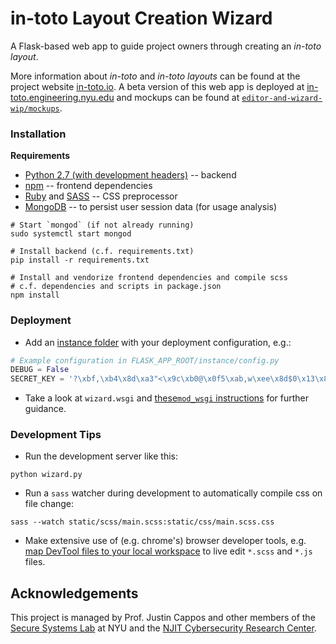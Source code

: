 # in-toto Layout Creation Wizard

A Flask-based web app to guide project owners through creating an
*in-toto layout*.

More information about *in-toto* and *in-toto layouts* can be found at the
project website
[in-toto.io](https://in-toto.io). A beta version of this web app is
deployed at [in-toto.engineering.nyu.edu](https://in-toto.engineering.nyu.edu/) and mockups can be found at
[`editor-and-wizard-wip/mockups`](https://github.com/in-toto/layout-web-tool/blob/editor-and-wizard-wip/mockups/layout-wizard.pdf).


### Installation

**Requirements**
- [Python 2.7 (with development headers)](https://www.python.org) --
backend
- [npm](https://www.npmjs.com/) -- frontend dependencies
- [Ruby](https://www.ruby-lang.org/en/documentation/installation/) and [SASS](http://sass-lang.com/install) -- CSS preprocessor
- [MongoDB](https://docs.mongodb.com/manual/installation/) -- to persist
user session data (for usage analysis)


```shell
# Start `mongod` (if not already running)
sudo systemctl start mongod

# Install backend (c.f. requirements.txt)
pip install -r requirements.txt

# Install and vendorize frontend dependencies and compile scss
# c.f. dependencies and scripts in package.json
npm install
```

### Deployment
- Add an [instance folder](http://flask.pocoo.org/docs/0.12/config/#instance-folders) with your
deployment configuration, e.g.:
```python
# Example configuration in FLASK_APP_ROOT/instance/config.py
DEBUG = False
SECRET_KEY = '?\xbf,\xb4\x8d\xa3"<\x9c\xb0@\x0f5\xab,w\xee\x8d$0\x13\x8b83' #CHANGE THIS!!!!!

```

- Take a look at `wizard.wsgi` and [these`mod_wsgi` instructions](http://flask.pocoo.org/docs/0.12/deploying/mod_wsgi/)
for further guidance.

### Development Tips
- Run the development server like this:
```shell
python wizard.py
```
- Run a `sass` watcher during development to automatically compile css on file change:
```shell
sass --watch static/scss/main.scss:static/css/main.scss.css
```
- Make extensive use of (e.g. chrome's) browser developer tools, e.g. [map
DevTool files to your local workspace](https://developers.google.com/web/tools/setup/setup-workflow) to live edit `*.scss` and `*.js` files.

## Acknowledgements
This project is managed by Prof. Justin Cappos and other members of the
[Secure Systems Lab](https://ssl.engineering.nyu.edu/) at NYU and the
[NJIT Cybersecurity Research Center](https://centers.njit.edu/cybersecurity).
